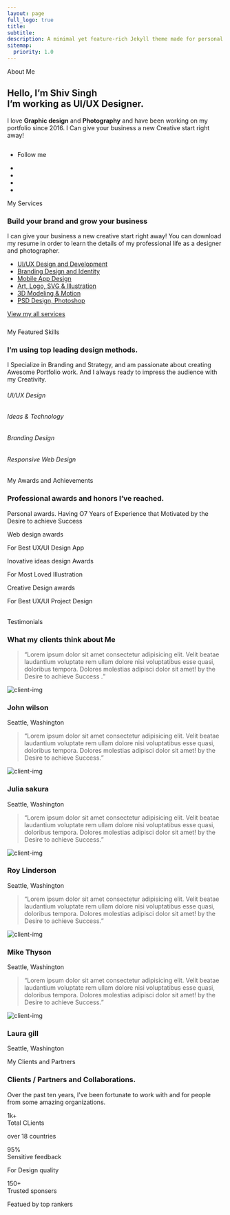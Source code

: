 ```yaml
---
layout: page
full_logo: true
title: 
subtitle: 
description: A minimal yet feature-rich Jekyll theme made for personal websites and blogs.
sitemap:
  priority: 1.0
---
```


<!-- //Domain modal -->
<!-- banner section -->
<section id="home" class="w3l-banner pb-5">
    <div class="container pb-md-3">
        <div class="banner-wrapper text-center">
            <div class="">
                <span class="text">About Me</span>
                <h1 class="mb-4 title">Hello, <span class="type-js"><span class="text-js">I’m Shiv Singh</span></span><br>
                    I’m working as UI/UX Designer.</h1>
                <p class="mx-lg-5">I love <strong>Graphic design</strong> and <strong>Photography</strong> and have been working on my portfolio since 2016.
                    I Can give your business a new Creative start right away!
                </p>
            </div>
            <div class="row">
              <div class="col-lg-8 mx-lg-auto col-md-10">
                <img src="{{ site.url }}assets/images/banner.png" alt="" class="img-fluid mt-lg-5 mt-3">
              </div>
            </div>
            <ul class="follow-social">
                <li><p>Follow me </p></li>
                <li><a href="https://github.com/shivsingh7150" target="_blank"><i class="fab fa-github-square"></i></a></li>
              <li><a href="https://www.linkedin.com/in/shivsingh7150/" target="_blank"><i class="fab fa-linkedin"></i></a></li>
              <li><a href="https://www.facebook.com/joinshivsingh" target="_blank"><i class="fab fa-facebook-square"></i></a></li>
              <li><a href="https://twitter.com/joinshivsingh" target="_blank"><i class="fab fa-twitter-square"></i></a></li>
            </ul>
        </div>
    </div>
</section>
<!-- //banner section -->

<div class="display-ad" style="margin: 8px auto; display: block; text-align:center;">
<!---728x90--->

</div>
  
<!-- home page about section -->
<section class="w3l-homeblock1" id="about">
    <div class="midd-w3 py-5">
        <div class="container py-lg-5 py-md-3">
            <div class="row">
                <div class="col-lg-6">
                    <span class="text">My Services</span>
                    <h3 class="title-big"><span>Build your brand</span> and grow your business</h3>
                    <p class="mt-4">I can give your business a new creative start right away! You can download my resume
                        in order to learn the details of my professional life as a designer and photographer. </p>
                    <ul class="service-list mt-md-5 mt-4">
                        <li class="service-link"><a href="#">UI/UX Design and Development</a></li>
                        <li class="service-link"><a href="#">Branding Design and Identity</a></li>
                        <li class="service-link"><a href="#">Mobile App Design</a></li>
                        <li class="service-link"><a href="#">Art, Logo, SVG & Illustration</a></li>
                        <li class="service-link"><a href="#">3D Modeling & Motion</a></li>
                        <li class="service-link"><a href="#">PSD Design, Photoshop</a></li>
                    </ul>
                    <a href="#url" class="btn btn-style btn-empty p-0">View my all services <span></span></a>
                </div>
                <div class="col-lg-6 mt-lg-0 mt-5">
                    <div class="position-relative">
                        <img src="{{ site.url }}assets/images/about.jpg" alt="" class="radius-image img-fluid">
                    </div>
                </div>
            </div>
        </div>
    </div>
</section>
<!-- //home page about section -->

<div class="display-ad" style="margin: 8px auto; display: block; text-align:center;">
<!---728x90--->
</div>
  
<!-- home page about section -->
<section class="w3l-homeblock2" id="skills">
    <div class="midd-w3 py-5">
        <div class="container py-lg-5 py-md-3">
            <div class="row">
                <div class="col-lg-6 align-self">
                    <div class="position-relative px-lg-5 mx-lg-0 mx-md-5 image-padding">
                        <img src="{{ site.url }}assets/images/skills.png" alt="" class="radius-image img-fluid">
                        <div class="position-absolute-images">
                            <img src="{{ site.url }}assets/images/file.png" class="img-fluid pos-img" alt="" />
                            <img src="{{ site.url }}assets/images/file1.png" class="img-fluid pos-img1" alt="" />
                            <img src="{{ site.url }}assets/images/file2.png" class="img-fluid pos-img2" alt="" />
                        </div>
                    </div>
                </div>
                <div class="col-lg-6 mt-lg-0 mt-md-5 mt-4">
                    <span class="text">My Featured Skills</span>
                    <h3 class="title-big">I’m using <span>top leading</span>
                        design methods.</h3>
                    <p class="mt-4">I Specialize in Branding and Strategy, and am passionate about creating Awesome
                        Portfolio work. And I always ready to impress the audience with my Creativity. </p>
                    <div class="skills-bars mt-5">
                        <div class="progress-info">
                            <h6 class="progress-tittle">UI/UX Design</h6>
                            <div class="progress">
                                <div class="progress-bar progress-bar-striped" role="progressbar" style="width: 80%" aria-valuenow="80" aria-valuemin="0" aria-valuemax="100">
                                </div>
                            </div>
                        </div>
                        <div class="progress-info">
                            <h6 class="progress-tittle">Ideas &amp; Technology
                            </h6>
                            <div class="progress">
                                <div class="progress-bar progress-bar-striped" role="progressbar" style="width: 95%" aria-valuenow="95" aria-valuemin="0" aria-valuemax="100">
                                </div>
                            </div>
                        </div>
                        <div class="progress-info">
                            <h6 class="progress-tittle">Branding Design</h6>
                            <div class="progress">
                                <div class="progress-bar progress-bar-striped" role="progressbar" style="width: 55%" aria-valuenow="55" aria-valuemin="0" aria-valuemax="100">
                                </div>
                            </div>
                        </div>
                        <div class="progress-info mb-0">
                            <h6 class="progress-tittle">Responsive Web Design</h6>
                            <div class="progress">
                                <div class="progress-bar progress-bar-striped" role="progressbar" style="width: 80%" aria-valuenow="80" aria-valuemin="0" aria-valuemax="100">
                                </div>
                            </div>
                        </div>
                    </div>
                </div>
            </div>
        </div>
    </div>
</section>
<!-- //home page about section -->

<div class="display-ad" style="margin: 8px auto; display: block; text-align:center;">
<!---728x90--->
</div>
  
<!-- home page about section -->
<section class="w3l-homeblock3" id="awards">
    <div class="midd-w3 py-5">
        <div class="container py-lg-5 py-md-3">
            <div class="row">
                <div class="col-lg-6">
                    <span class="text">My Awards and Achievements </span>
                    <h3 class="title-big">Professional awards and
                        honors <span> I’ve reached.</span></h3>
                    <p class="mt-4">Personal awards. Having O7 Years of Experience that Motivated by the Desire to
                        achieve Success </p>
                    <div class="reward-list mt-5">
                        <div class="reward-item">
                            <div class="reward-item-photo"><img src="{{ site.url }}assets/images/banner.png" alt="" class="img-fluid"></div>
                            <div class="reward-item-detail">
                                <span class="reward-item-title">Web design awards</span>
                                <p class="reward-item-descr">For Best UX/UI Design App</p>
                            </div>
                        </div>
                        <div class="reward-item">
                            <div class="reward-item-photo"><img src="{{ site.url }}assets/images/skills.png" alt="" class="img-fluid"></div>
                            <div class="reward-item-detail">
                                <span class="reward-item-title">Inovative ideas design Awards</span>
                                <p class="reward-item-descr">For Most Loved Illustration </p>
                            </div>
                        </div>
                        <div class="reward-item">
                            <div class="reward-item-photo"><img src="{{ site.url }}assets/images/banner.png" alt="" class="img-fluid"></div>
                            <div class="reward-item-detail">
                                <span class="reward-item-title">Creative Design awards</span>
                                <p class="reward-item-descr">For Best UX/UI Project Design</p>
                            </div>
                        </div>
                    </div>
                </div>
                <div class="col-lg-6 align-self mt-lg-0 mt-md-5 mt-4">
                    <div class="position-relative px-lg-5 mx-lg-0 mx-md-5 image-padding">
                        <img src="{{ site.url }}assets/images/awards.png" alt="" class="radius-image img-fluid">
                        <div class="position-absolute-images">
                            <img src="{{ site.url }}assets/images/award.png" class="img-fluid pos-img" alt="" />
                            <img src="{{ site.url }}assets/images/award1.png" class="img-fluid pos-img1" alt="" />
                            <img src="{{ site.url }}assets/images/award2.png" class="img-fluid pos-img2" alt="" />
                        </div>
                    </div>
                </div>
            </div>
        </div>
    </div>
</section>
<!-- //home page about section -->

<!-- home page about section -->
<section class="w3l-clients" id="testimonials">
    <div class="midd-w3 py-5">
        <div class="container py-lg-5 py-md-3">
            <div class="row">
                <div class="col-lg-6 align-self">
                    <div class="position-relative px-lg-5">
                        <img src="{{ site.url }}assets/images/clients.png" alt="" class="radius-image img-fluid">
                    </div>
                </div>
                <div class="col-lg-6 mt-lg-0 mt-5">
                    <span class="text">Testimonials</span>
                    <h3 class="title-big">What my <span>clients think</span> about Me</h3>
                    <div id="owl-demo1" class="owl-carousel owl-theme mt-4 py-2 mb-4">
                        <div class="item">
                            <div class="testimonial-content">
                                <div class="testimonial">
                                    <blockquote>
                                        <q>Lorem ipsum dolor sit amet consectetur adipisicing elit. Velit beatae
                                            laudantium
                                            voluptate rem ullam dolore nisi voluptatibus esse quasi, doloribus tempora.
                                            Dolores molestias adipisci dolor sit amet! by the Desire to achieve Success .</q>
                                    </blockquote>
                                    <div class="testi-des">
                                        <div class="test-img"><img src="{{ site.url }}assets/images/team1.jpg" class="img-fluid"
                                                alt="client-img">
                                        </div>
                                        <div class="peopl align-self">
                                            <h3>John wilson</h3>
                                            <p class="indentity">Seattle, Washington</p>
                                        </div>
                                    </div>
                                </div>
                            </div>
                        </div>
                        <div class="item">
                            <div class="testimonial-content">
                                <div class="testimonial">
                                    <blockquote>
                                        <q>Lorem ipsum dolor sit amet consectetur adipisicing elit. Velit beatae
                                            laudantium
                                            voluptate rem ullam dolore nisi voluptatibus esse quasi, doloribus tempora.
                                            Dolores molestias adipisci dolor sit amet! by the Desire to achieve Success.</q>
                                    </blockquote>
                                    <div class="testi-des">
                                        <div class="test-img"><img src="{{ site.url }}assets/images/team2.jpg" class="img-fluid"
                                                alt="client-img">
                                        </div>
                                        <div class="peopl align-self">
                                            <h3>Julia sakura</h3>
                                            <p class="indentity">Seattle, Washington</p>
                                        </div>
                                    </div>
                                </div>
                            </div>
                        </div>
                        <div class="item">
                            <div class="testimonial-content">
                                <div class="testimonial">
                                    <blockquote>
                                        <q>Lorem ipsum dolor sit amet consectetur adipisicing elit. Velit beatae
                                            laudantium
                                            voluptate rem ullam dolore nisi voluptatibus esse quasi, doloribus tempora.
                                            Dolores molestias adipisci dolor sit amet! by the Desire to achieve Success.</q>
                                    </blockquote>
                                    <div class="testi-des">
                                        <div class="test-img"><img src="{{ site.url }}assets/images/team3.jpg" class="img-fluid"
                                                alt="client-img">
                                        </div>
                                        <div class="peopl align-self">
                                            <h3>Roy Linderson</h3>
                                            <p class="indentity">Seattle, Washington</p>
                                        </div>
                                    </div>
                                </div>
                            </div>
                        </div>
                        <div class="item">
                            <div class="testimonial-content">
                                <div class="testimonial">
                                    <blockquote>
                                        <q>Lorem ipsum dolor sit amet consectetur adipisicing elit. Velit beatae
                                            laudantium
                                            voluptate rem ullam dolore nisi voluptatibus esse quasi, doloribus tempora.
                                            Dolores molestias adipisci dolor sit amet! by the Desire to achieve Success.</q>
                                    </blockquote>
                                    <div class="testi-des">
                                        <div class="test-img"><img src="{{ site.url }}assets/images/team4.jpg" class="img-fluid"
                                                alt="client-img">
                                        </div>
                                        <div class="peopl align-self">
                                            <h3>Mike Thyson</h3>
                                            <p class="indentity">Seattle, Washington</p>
                                        </div>
                                    </div>
                                </div>
                            </div>
                        </div>
                        <div class="item">
                            <div class="testimonial-content">
                                <div class="testimonial">
                                    <blockquote>
                                        <q>Lorem ipsum dolor sit amet consectetur adipisicing elit. Velit beatae
                                            laudantium
                                            voluptate rem ullam dolore nisi voluptatibus esse quasi, doloribus tempora.
                                            Dolores molestias adipisci dolor sit amet! by the Desire to achieve Success.</q>
                                    </blockquote>
                                    <div class="testi-des">
                                        <div class="test-img"><img src="{{ site.url }}assets/images/team2.jpg" class="img-fluid"
                                                alt="client-img">
                                        </div>
                                        <div class="peopl align-self">
                                            <h3>Laura gill</h3>
                                            <p class="indentity">Seattle, Washington</p>
                                        </div>
                                    </div>
                                </div>
                            </div>
                        </div>
                    </div>
                </div>
            </div>
        </div>
    </div>
</section>
<!-- //home page about section -->

<!-- home page about section -->
<section class="w3l-homeblock3" id="clients">
    <div class="midd-w3 py-5">
        <div class="container py-lg-5 py-md-3">
            <div class="row">
                <div class="col-lg-6">
                    <span class="text">My Clients and Partners </span>
                    <h3 class="title-big">Clients / Partners and
                        <span> Collaborations.</span></h3>
                    <p class="mt-4">Over the past ten years, I've been fortunate to work with and for people from some
                        amazing organizations.</p>
                    <div class="reward-list mt-5">
                        <div class="reward-item">
                            <div class="reward-item-photo">1k+
                            </div>
                            <div class="reward-item-detail">
                                <span class="reward-item-title">Total CLients</span>
                                <p class="reward-item-descr">over 18 countries</p>
                            </div>
                        </div>
                        <div class="reward-item">
                            <div class="reward-item-photo">95%
                            </div>
                            <div class="reward-item-detail">
                                <span class="reward-item-title">Sensitive feedback</span>
                                <p class="reward-item-descr">For Design quality</p>
                            </div>
                        </div>
                        <div class="reward-item">
                            <div class="reward-item-photo">150+
                            </div>
                            <div class="reward-item-detail">
                                <span class="reward-item-title">Trusted sponsers</span>
                                <p class="reward-item-descr">Featued by top rankers</p>
                            </div>
                        </div>
                    </div>
                </div>
                <div class="col-lg-6 align-self text-center mt-lg-0 mt-md-5 mt-4">
                    <div class="images">
                        <img src="{{ site.url }}assets/images/client1.png" class="img-fluid" alt="" />
                        <img src="{{ site.url }}assets/images/client2.png" class="img-fluid" alt="" />
                        <img src="{{ site.url }}assets/images/client3.png" class="img-fluid" alt="" />
                        <img src="{{ site.url }}assets/images/client4.png" class="img-fluid" alt="" />
                        <img src="{{ site.url }}assets/images/client5.png" class="img-fluid" alt="" />
                        <img src="{{ site.url }}assets/images/client6.png" class="img-fluid" alt="" />
                        <img src="{{ site.url }}assets/images/client2.png" class="img-fluid" alt="" />
                        <img src="{{ site.url }}assets/images/client3.png" class="img-fluid" alt="" />
                        <img src="{{ site.url }}assets/images/client4.png" class="img-fluid" alt="" />
                    </div>
                </div>
            </div>
        </div>
    </div>
</section>
